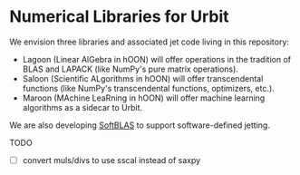#   Numerical Libraries for Urbit

We envision three libraries and associated jet code living in this repository:

- Lagoon (Linear AlGebra in hOON) will offer operations in the tradition of BLAS and LAPACK (like NumPy's pure matrix operations).
- Saloon (Scientific ALgorithms in hOON) will offer transcendental functions (like NumPy's transcendental functions, optimizers, etc.).
- Maroon (MAchine LeaRning in hOON) will offer machine learning algorithms as a sidecar to Urbit.

We are also developing [SoftBLAS](https://github.com/urbit/SoftBLAS) to support software-defined jetting.

TODO

- [ ] convert muls/divs to use sscal instead of saxpy
